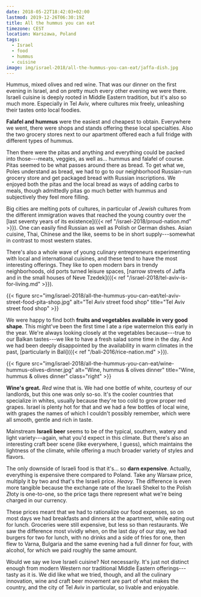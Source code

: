 ```yaml
---
date: 2018-05-22T18:42:03+02:00
lastmod: 2019-12-26T06:30:19Z
title: All the hummus you can eat
timezone: CEST
location: Warszawa, Poland
tags:
  - Israel
  - food
  - hummus
  - cuisine
image: img/israel-2018/all-the-hummus-you-can-eat/jaffa-dish.jpg
---
```


Hummus, mixed olives and red wine. That was our dinner on the first evening in Israel, and on pretty much every other evening we were there. Israeli cuisine is deeply rooted in Middle Eastern tradition, but it's also so much more. Especially in Tel Aviv, where cultures mix freely, unleashing their tastes onto local foodies.

<!--more-->

**Falafel and hummus** were the easiest and cheapest to obtain. Everywhere we went, there were shops and stands offering these local specialties. Also the two grocery stores next to our apartment offered each a full fridge with different types of hummus.

Then there were the pitas and anything and everything could be packed into those---meats, veggies, as well as... hummus and falafel of course. Pitas seemed to be what passes around there as bread. To get what we, Poles understand as bread, we had to go to our neighborhood Russian-run grocery store and get packaged bread with Russian inscriptions. We enjoyed both the pitas and the local bread as ways of adding carbs to meals, though admittedly pitas go much better with hummus and subjectively they feel more filling.

Big cities are melting pots of cultures, in particular of *Jewish* cultures from the different immigration waves that reached the young country over the [last seventy years of its existence]({{< ref "/israel-2018/proud-nation.md" >}}). One can easily find Russian as well as Polish or German dishes. Asian cuisine, Thai, Chinese and the like, seems to be in short supply---somewhat in contrast to most western states.

There's also a whole wave of young culinary entrepreneurs experimenting with local and international cuisines, and these tend to have the most interesting offerings. They like to open modern bars in trendy neighborhoods, old ports turned leisure spaces, [narrow streets of Jaffa and in the small houses of Neve Tzedek]({{< ref "/israel-2018/tel-aviv-is-for-living.md" >}}).

{{< figure src="img/israel-2018/all-the-hummus-you-can-eat/tel-aviv-street-food-pita-shop.jpg" alt="Tel Aviv street food shop" title="Tel Aviv street food shop" >}}

We were happy to find both **fruits and vegetables available in very good shape**. This might've been the first time I ate a ripe watermelon this early in the year. We're always looking closely at the vegetables because---true to our Balkan tastes---we like to have a fresh salad some time in the day. And we had been deeply disappointed by the availability in warm climates in the past, [particularly in Bali]({{< ref "/bali-2016/rice-nation.md" >}}).

{{< figure src="img/israel-2018/all-the-hummus-you-can-eat/wine-hummus-olives-dinner.jpg" alt="Wine, hummus & olives dinner" title="Wine, hummus & olives dinner" class="right" >}}

**Wine's great.** *Red* wine that is. We had one bottle of white, courtesy of our landlords, but this one was only so-so. It's the cooler countries that specialize in whites, usually because they're too cold to grow proper red grapes. Israel is plenty hot for that and we had a few bottles of local wine, with grapes the names of which I couldn't possibly remember, which were all smooth, gentle and rich in taste.

Mainstream **Israeli beer** seems to be of the typical, southern, watery and light variety---again, what you'd expect in this climate. But there's also an interesting craft beer scene (like everywhere, I guess), which maintains the lightness of the climate, while offering a much broader variety of styles and flavors.

The only downside of Israeli food is that it's... so **darn expensive**. Actually, everything is expensive there compared to Poland. Take any Warsaw price, multiply it by two and that's the Israeli price. *Heavy.* The difference is even more tangible because the exchange rate of the Israeli Shekel to the Polish Złoty is one-to-one, so the price tags there represent what we're being charged in our currency.

These prices meant that we had to rationalize our food expenses, so on most days we had breakfasts and dinners at the apartment, while eating out for lunch. Groceries were still expensive, but less so than restaurants. We saw the difference most vividly when, on the last day of our stay, we had burgers for two for lunch, with no drinks and a side of fries for one, then flew to Varna, Bulgaria and the same evening had a full dinner for four, with alcohol, for which we paid roughly the same amount.

Would we say we love Israeli cuisine? Not necessarily. It's just not distinct enough from modern Western nor traditional Middle Eastern offerings---tasty as it is. We did like what we tried, though, and all the culinary innovation, wine and craft beer movement are part of what makes the country, and the city of Tel Aviv in particular, so livable and enjoyable.
